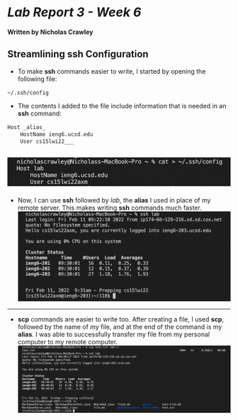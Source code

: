 # *Lab Report 3 - Week 6*
**Written by Nicholas Crawley**

## Streamlining ssh Configuration
* To make **ssh** commands easier to write, I started by opening the following file:
```
~/.ssh/config
```
* The contents I added to the file include information that is needed in an **ssh** command:
```
Host _alias_
    HostName ieng6.ucsd.edu
    User cs15lwi22___
```
![Image](lab-5-part-1.png)
---
* Now, I can use **ssh** followed by *lab*, the **alias** I used in place of my remote server. This makes writing **ssh** commands much faster.
![Image](lab-5-part-2.png)
---
* **scp** commands are easier to write too. After creating a file, I used **scp**, followed by the name of my file, and at the end of the command is my **alias**. I was able to successfully transfer my file from my personal computer to my remote computer.
![Image](lab-5-part-3.png)
